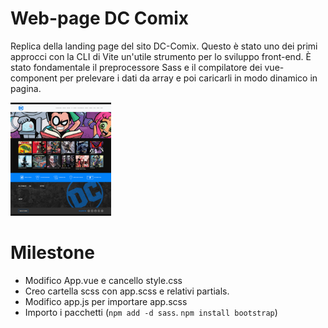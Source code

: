 # Web-page DC Comix
Replica della landing page del sito DC-Comix. Questo è stato uno dei primi approcci con la CLI di Vite un'utile strumento per lo sviluppo front-end. È stato fondamentale il preprocessore Sass e il compilatore dei vue-component per prelevare i dati da array e poi caricarli in modo dinamico in pagina. 

<img src="./src/assets/img/screencapture.png" width="32%"/>

# Milestone
- Modifico App.vue e cancello style.css
- Creo cartella scss con app.scss e relativi partials.
- Modifico app.js per importare app.scss
- Importo i pacchetti (`npm add -d sass`. `npm install bootstrap`)
